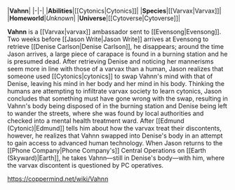 |**Vahnn**|
|-|-|
|**Abilities**|[[Cytonics\|Cytonics]]|
|**Species**|[[Varvax\|Varvax]]|
|**Homeworld**|*Unknown*|
|**Universe**|[[Cytoverse\|Cytoverse]]|

**Vahnn** is a [[Varvax\|varvax]] ambassador sent to [[Evensong\|Evensong]]. Two weeks before [[Jason Write\|Jason Write]] arrives at Evensong to retrieve [[Denise Carlson\|Denise Carlson]], he disappears; around the time Jason arrives, a large piece of carapace is found in a burning station and he is presumed dead.
After retrieving Denise and noticing her mannerisms seem more in line with those of a varvax than a human, Jason realizes that someone used [[Cytonics\|cytonics]] to swap Vahnn's mind with that of Denise, leaving his mind in her body and her mind in his body. Thinking the humans are attempting to infiltrate varvax society to learn cytonics, Jason concludes that something must have gone wrong with the swap, resulting in Vahnn's body being disposed of in the burning station and Denise being left to wander the streets, where she was found by local authorities and checked into a mental health treatment ward. After [[Edmund (Cytonic)\|Edmund]] tells him about how the varvax treat their discontents, however, he realizes that Vahnn swapped into Denise's body in an attempt to gain access to advanced human technology.
When Jason returns to the [[Phone Company\|Phone Company's]] Central Operations on [[Earth (Skyward)\|Earth]], he takes Vahnn—still in Denise's body—with him, where the varvax discontent is questioned by PC operatives.



https://coppermind.net/wiki/Vahnn